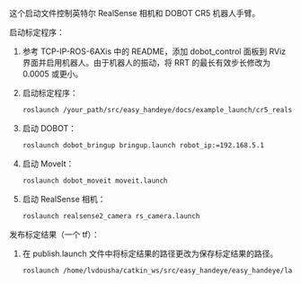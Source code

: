这个启动文件控制英特尔 RealSense 相机和 DOBOT CR5 机器人手臂。

启动标定程序：

1. 参考 TCP-IP-ROS-6AXis 中的 README，添加 dobot_control 面板到 RViz 界面并启用机器人。由于机器人的振动，将 RRT 的最长有效步长修改为 0.0005 或更小。

2. 启动标定程序：
   ```bash
   roslaunch /your_path/src/easy_handeye/docs/example_launch/cr5_realsense_calibration.launch
   ```

3. 启动 DOBOT：
   ```bash
   roslaunch dobot_bringup bringup.launch robot_ip:=192.168.5.1
   ```

4. 启动 MoveIt：
   ```bash
   roslaunch dobot_moveit moveit.launch
   ```

5. 启动 RealSense 相机：
   ```bash
   roslaunch realsense2_camera rs_camera.launch
   ```

发布标定结果（一个 tf）：

1. 在 publish.launch 文件中将标定结果的路径更改为保存标定结果的路径。
   ```bash
   roslaunch /home/lvdousha/catkin_ws/src/easy_handeye/easy_handeye/launch/publish.launch
   ```
